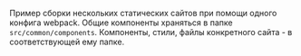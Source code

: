 Пример сборки нескольких статических сайтов при помощи одного конфига webpack.
Общие компоненты храняться в папке `src/common/components`.
Компоненты, стили, файлы конкретного сайта - в соответствующей ему папке.
